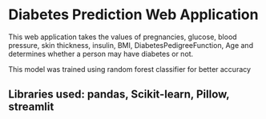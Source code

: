 # Diabetes Prediction Web Application
This web application takes the values of pregnancies, glucose, blood pressure, skin thickness, insulin, BMI, DiabetesPedigreeFunction, Age and determines whether a person may have diabetes or not.

This model was trained using random forest classifier for better accuracy

## Libraries used: pandas, Scikit-learn, Pillow, streamlit


